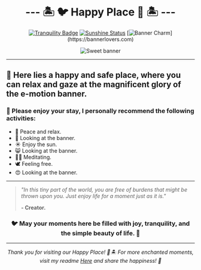 <div align="center">
  
# --- 🏝️ 🐦 Happy Place 🦀 🏝️ ---

[![Tranquility Badge](https://img.shields.io/badge/Tranquility-Guaranteed-blueviolet)](https://yourtranquilwebsite.com)
[![Sunshine Status](https://img.shields.io/badge/Sunshine-High-yellow)](https://sunshinetracker.com)
[![Banner Charm](https://img.shields.io/badge/Banner-Charming_(As_always)-ff69b4)](https://bannerlovers.com)
  
</div>

<div align="center">

![Sweet banner](assets/banners/banner2.gif)

---

</div>

## 🌺 Here lies a happy and safe place, where you can relax and gaze at the magnificent glory of the e-motion banner.

### 🌴 Please enjoy your stay, I personally recommend the following activities: 
- 🍃 Peace and relax.
- 🌅 Looking at the banner.
- ☀️ Enjoy the sun.
- 😸 Looking at the banner.
- 🧘‍♀️ Meditating.
- 🕊️ Feeling free.
- 😍 Looking at the banner.
  
---

> *"In this tiny part of the world, you are free of burdens that might be thrown upon you. Just enjoy life for a moment just as it is."*
> 
> __- Creator.__

<div align="center">
  
###  🐦 __May your moments here be filled with joy, tranquility, and the simple beauty of life.__ 🦀

---

*Thank you for visiting our Happy Place! 🌈🏝️ For more enchanted moments, visit my readme [Here](https://github.com/34panda/) and share the happiness! 💖*

</div>
